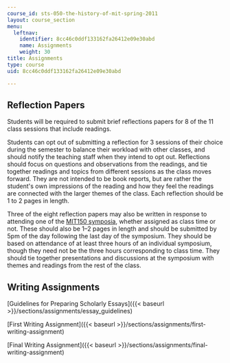 ```yaml
---
course_id: sts-050-the-history-of-mit-spring-2011
layout: course_section
menu:
  leftnav:
    identifier: 8cc46c0ddf133162fa26412e09e30abd
    name: Assignments
    weight: 30
title: Assignments
type: course
uid: 8cc46c0ddf133162fa26412e09e30abd

---
```


Reflection Papers
-----------------

Students will be required to submit brief reflections papers for 8 of the 11 class sessions that include readings.

Students can opt out of submitting a reflection for 3 sessions of their choice during the semester to balance their workload with other classes, and should notify the teaching staff when they intend to opt out. Reflections should focus on questions and observations from the readings, and tie together readings and topics from different sessions as the class moves forward. They are not intended to be book reports, but are rather the student's own impressions of the reading and how they feel the readings are connected with the larger themes of the class. Each reflection should be 1 to 2 pages in length.

Three of the eight reflection papers may also be written in response to attending one of the [MIT150 symposia](http://mit150.mit.edu/symposia/computation-transformation.html), whether assigned as class time or not. These should also be 1–2 pages in length and should be submitted by 5pm of the day following the last day of the symposium. They should be based on attendance of at least three hours of an individual symposium, though they need not be the three hours corresponding to class time. They should tie together presentations and discussions at the symposium with themes and readings from the rest of the class.

Writing Assignments
-------------------

[Guidelines for Preparing Scholarly Essays]({{< baseurl >}}/sections/assignments/essay_guidelines)

[First Writing Assignment]({{< baseurl >}}/sections/assignments/first-writing-assignment)

[Final Writing Assignment]({{< baseurl >}}/sections/assignments/final-writing-assignment)